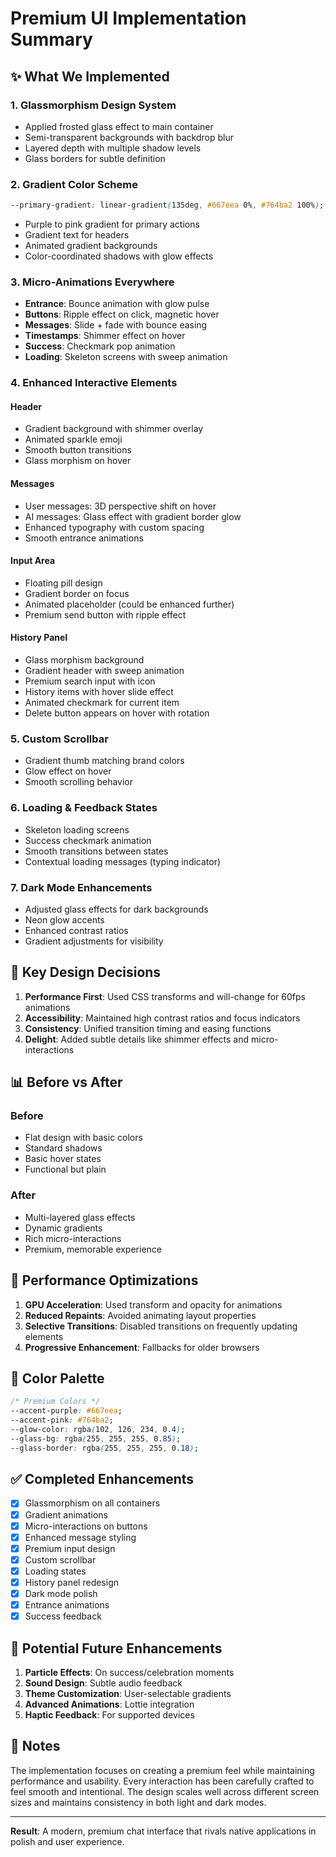 # Premium UI Implementation Summary

## ✨ What We Implemented

### 1. **Glassmorphism Design System**
- Applied frosted glass effect to main container
- Semi-transparent backgrounds with backdrop blur
- Layered depth with multiple shadow levels
- Glass borders for subtle definition

### 2. **Gradient Color Scheme**
```css
--primary-gradient: linear-gradient(135deg, #667eea 0%, #764ba2 100%);
```
- Purple to pink gradient for primary actions
- Gradient text for headers
- Animated gradient backgrounds
- Color-coordinated shadows with glow effects

### 3. **Micro-Animations Everywhere**
- **Entrance**: Bounce animation with glow pulse
- **Buttons**: Ripple effect on click, magnetic hover
- **Messages**: Slide + fade with bounce easing
- **Timestamps**: Shimmer effect on hover
- **Success**: Checkmark pop animation
- **Loading**: Skeleton screens with sweep animation

### 4. **Enhanced Interactive Elements**

#### Header
- Gradient background with shimmer overlay
- Animated sparkle emoji
- Smooth button transitions
- Glass morphism on hover

#### Messages
- User messages: 3D perspective shift on hover
- AI messages: Glass effect with gradient border glow
- Enhanced typography with custom spacing
- Smooth entrance animations

#### Input Area
- Floating pill design
- Gradient border on focus
- Animated placeholder (could be enhanced further)
- Premium send button with ripple effect

#### History Panel
- Glass morphism background
- Gradient header with sweep animation
- Premium search input with icon
- History items with hover slide effect
- Animated checkmark for current item
- Delete button appears on hover with rotation

### 5. **Custom Scrollbar**
- Gradient thumb matching brand colors
- Glow effect on hover
- Smooth scrolling behavior

### 6. **Loading & Feedback States**
- Skeleton loading screens
- Success checkmark animation
- Smooth transitions between states
- Contextual loading messages (typing indicator)

### 7. **Dark Mode Enhancements**
- Adjusted glass effects for dark backgrounds
- Neon glow accents
- Enhanced contrast ratios
- Gradient adjustments for visibility

## 🎯 Key Design Decisions

1. **Performance First**: Used CSS transforms and will-change for 60fps animations
2. **Accessibility**: Maintained high contrast ratios and focus indicators
3. **Consistency**: Unified transition timing and easing functions
4. **Delight**: Added subtle details like shimmer effects and micro-interactions

## 📊 Before vs After

### Before
- Flat design with basic colors
- Standard shadows
- Basic hover states
- Functional but plain

### After
- Multi-layered glass effects
- Dynamic gradients
- Rich micro-interactions
- Premium, memorable experience

## 🚀 Performance Optimizations

1. **GPU Acceleration**: Used transform and opacity for animations
2. **Reduced Repaints**: Avoided animating layout properties
3. **Selective Transitions**: Disabled transitions on frequently updating elements
4. **Progressive Enhancement**: Fallbacks for older browsers

## 🎨 Color Palette

```css
/* Premium Colors */
--accent-purple: #667eea;
--accent-pink: #764ba2;
--glow-color: rgba(102, 126, 234, 0.4);
--glass-bg: rgba(255, 255, 255, 0.85);
--glass-border: rgba(255, 255, 255, 0.18);
```

## ✅ Completed Enhancements

- [x] Glassmorphism on all containers
- [x] Gradient animations
- [x] Micro-interactions on buttons
- [x] Enhanced message styling
- [x] Premium input design
- [x] Custom scrollbar
- [x] Loading states
- [x] History panel redesign
- [x] Dark mode polish
- [x] Entrance animations
- [x] Success feedback

## 🔮 Potential Future Enhancements

1. **Particle Effects**: On success/celebration moments
2. **Sound Design**: Subtle audio feedback
3. **Theme Customization**: User-selectable gradients
4. **Advanced Animations**: Lottie integration
5. **Haptic Feedback**: For supported devices

## 📝 Notes

The implementation focuses on creating a premium feel while maintaining performance and usability. Every interaction has been carefully crafted to feel smooth and intentional. The design scales well across different screen sizes and maintains consistency in both light and dark modes.

---

**Result**: A modern, premium chat interface that rivals native applications in polish and user experience.